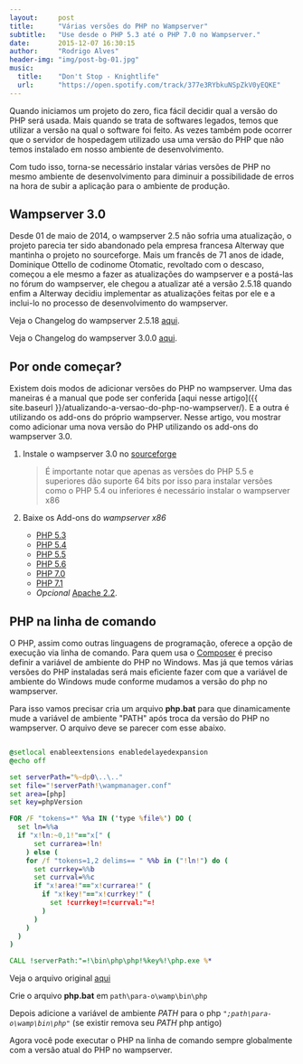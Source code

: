 ```yaml
---
layout:     post
title:      "Várias versões do PHP no Wampserver"
subtitle:   "Use desde o PHP 5.3 até o PHP 7.0 no Wampserver."
date:       2015-12-07 16:30:15
author:     "Rodrigo Alves"
header-img: "img/post-bg-01.jpg"
music:
  title:    "Don't Stop - Knightlife"
  url:      "https://open.spotify.com/track/377e3RYbkuNSpZkV0yEQKE"
---
```


Quando iniciamos um projeto do zero, fica fácil decidir qual a versão do PHP será usada.
Mais quando se trata de softwares legados, temos que utilizar a versão na qual o software foi feito.
As vezes também pode ocorrer que o servidor de hospedagem utilizado usa uma versão do PHP
que não temos instalado em nosso ambiente de desenvolvimento.

Com tudo isso, torna-se necessário instalar várias versões de PHP no mesmo ambiente de
desenvolvimento para diminuir a possibilidade de erros na hora de subir a aplicação
para o ambiente de produção.

## Wampserver 3.0

Desde 01 de maio de 2014, o wampserver 2.5 não sofria uma atualização,
o projeto parecia ter sido abandonado pela empresa francesa Alterway
que mantinha o projeto no sourceforge. Mais um francês de 71 anos de idade,
Dominique Ottello de codinome Otomatic, revoltado com o descaso, começou a
ele mesmo a fazer as atualizações do wampserver e a postá-las no fórum do
wampserver, ele chegou a atualizar até a versão 2.5.18 quando enfim a Alterway
decidiu implementar as atualizações feitas por ele e a inclui-lo no processo de
desenvolvimento do wampserver.

Veja o Changelog do wampserver 2.5.18 <a href="http://forum.wampserver.com/read.php?2,130837" target="_blank">aqui</a>.

Veja o Changelog do wampserver 3.0.0 <a href="http://forum.wampserver.com/read.php?2,136483" target="_blank">aqui</a>.

## Por onde começar?

Existem dois modos de adicionar versões do PHP no wampserver.
Uma das maneiras é a manual que pode ser conferida
[aqui nesse artigo]({{ site.baseurl }}/atualizando-a-versao-do-php-no-wampserver/).
E a outra é utilizando os add-ons do próprio wampserver.
Nesse artigo, vou mostrar como adicionar uma nova versão do PHP utilizando
os add-ons do wampserver 3.0.

1.  Instale o wampserver 3.0 no <a href="https://sourceforge.net/projects/wampserver/files/latest/download" target="_blank">sourceforge</a>

    > É importante notar que apenas as versões do PHP 5.5 e superiores
    > dão suporte 64 bits por isso para instalar versões como o
    > PHP 5.4 ou inferiores é necessário instalar o wampserver x86

2.  Baixe os Add-ons do *wampserver x86* <br>
    * <a target="_blank" href="http://sourceforge.net/projects/wampserver/files/WampServer%203/WampServer%203.0.0/Addons/wampserver3_x86_addon_php5.3.29.exe/download">PHP 5.3</a>
    * <a target="_blank" href="http://sourceforge.net/projects/wampserver/files/WampServer%203/WampServer%203.0.0/Addons/wampserver3_x86_addon_php5.4.45.exe/download">PHP 5.4</a>
    * <a target="_blank" href="http://sourceforge.net/projects/wampserver/files/WampServer%203/WampServer%203.0.0/Addons/wampserver3_x86_addon_php5.5.30.exe/download">PHP 5.5</a>
    * <a target="_blank" href="http://sourceforge.net/projects/wampserver/files/WampServer%203/WampServer%203.0.0/Addons/Php/wampserver3_x86_addon_php5.6.26.exe/download">PHP 5.6</a>
    * <a target="_blank" href="http://sourceforge.net/projects/wampserver/files/WampServer%203/WampServer%203.0.0/Addons/Php/wampserver3_x86_addon_php7.0.13.exe/download">PHP 7.0</a>
    * <a target="_blank" href="http://sourceforge.net/projects/wampserver/files/WampServer%203/WampServer%203.0.0/Addons/Php/wampserver3_x86_addon_php7.1.0.exe/download">PHP 7.1</a>
    * *Opcional* <a target="_blank" href="https://sourceforge.net/projects/wampserver/files/WampServer%203/WampServer%203.0.0/Addons/Apache/wampserver3_x86_addon_apache2.2.31.exe/download">Apache 2.2</a>.

## PHP na linha de comando

O PHP, assim como outras linguagens de programação, oferece a opção
de execução via linha de comando. Para quem usa o <a href="https://getcomposer.org/" target="_blank">Composer</a> é preciso
definir a variável de ambiente do PHP no Windows. Mas já que temos
várias versões do PHP instaladas será mais eficiente fazer com que
a variável de ambiente do Windows mude conforme mudamos a versão do php no wampserver.

Para isso vamos precisar cria um arquivo **php.bat** para que dinamicamente mude a variável de ambiente "PATH" após troca da versão do PHP no wampserver. O arquivo deve se parecer com esse abaixo.

```bat

@setlocal enableextensions enabledelayedexpansion
@echo off

set serverPath="%~dp0\..\.."
set file="!serverPath!\wampmanager.conf"
set area=[php]
set key=phpVersion

FOR /F "tokens=*" %%a IN ('type %file%') DO (
  set ln=%%a
  if "x!ln:~0,1!"=="x[" (
      set currarea=!ln!
    ) else (
    for /f "tokens=1,2 delims== " %%b in ("!ln!") do (
      set currkey=%%b
      set currval=%%c
      if "x!area!"=="x!currarea!" (
        if "x!key!"=="x!currkey!" (
          set !currkey!=!currval:"=!
        )
      )
    )
  )
)

CALL !serverPath:"=!\bin\php\php!%key%!\php.exe %*

```
Veja o arquivo original <a href="https://gist.github.com/hieblmedia/d83b0ace4861a51344ca" target="_blank">aqui</a>

Crie o arquivo **php.bat** em `path\para-o\wamp\bin\php`

Depois adicione a variável de ambiente *PATH* para o php *`";path\para-o\wamp\bin\php"`*
(se existir remova seu *PATH* php antigo)

Agora você pode executar o PHP na linha de comando sempre globalmente
com a versão atual do PHP no wampserver.
